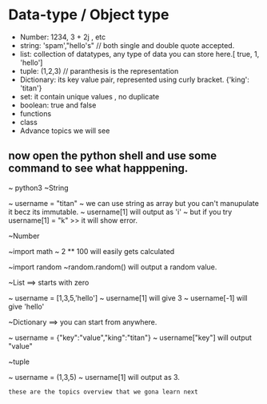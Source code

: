 # Data-type / Object type

- Number: 1234, 3 + 2j , etc
- string: 'spam',"hello's" // both single and double quote accepted.
- list: collection of datatypes, any type of data you can store here.[ true, 1, 'hello']
- tuple: (1,2,3) // paranthesis is the representation
- Dictionary: its key value pair, represented using curly bracket. {'king': 'titan'}
- set: it contain unique values , no duplicate 
- boolean: true and false
- functions
- class
- Advance topics we will see

## now open the python shell and use some command to see what happpening.

~ python3
~String

~ username = "titan"
~ we can use string as array but you can't manupulate it becz its immutable.
~ username[1] will output as 'i'
~ but if you try username[1] = "k" >> it will show error.


~Number

~import math
~ 2 ** 100 will easily gets calculated

~import random
~random.random() will output a random value.


~List ==> starts with zero

~ username = [1,3,5,'hello']
~ username[1] will give 3
~ username[-1] will give 'hello'



~Dictionary ==> you can start from anywhere.

~ username = {"key":"value","king":"titan"}
~ username["key"] will output "value" 


~tuple 

~ username = (1,3,5)
~ username[1] will output as 3.

` these are the topics overview that we gona learn next `

